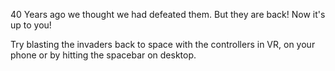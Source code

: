 40 Years ago we thought we had defeated them. But they are back! Now it's up to you!

Try blasting the invaders back to space with the controllers in VR, on your phone or by hitting the spacebar on desktop.